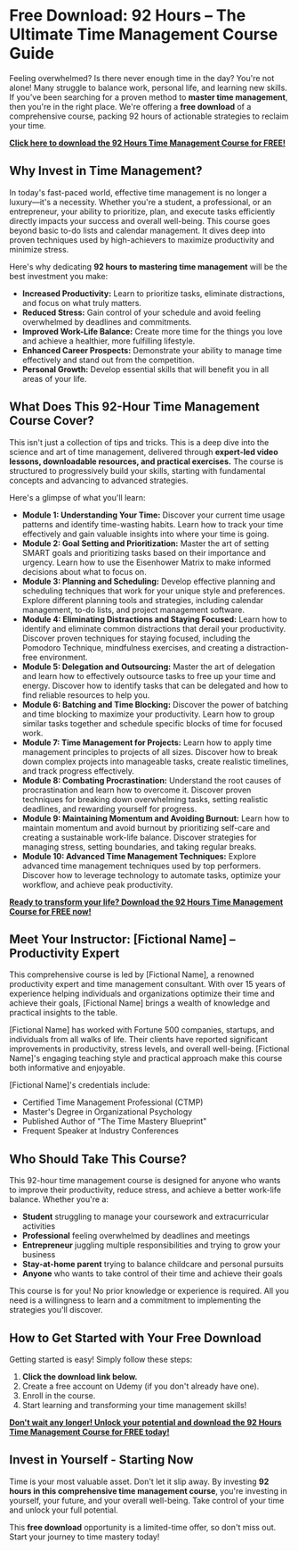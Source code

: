 # Free Download: 92 Hours – The Ultimate Time Management Course Guide

Feeling overwhelmed? Is there never enough time in the day? You're not alone! Many struggle to balance work, personal life, and learning new skills. If you've been searching for a proven method to **master time management**, then you're in the right place. We're offering a **free download** of a comprehensive course, packing 92 hours of actionable strategies to reclaim your time.

[**Click here to download the 92 Hours Time Management Course for FREE!**](https://udemywork.com/92-hours)

## Why Invest in Time Management?

In today's fast-paced world, effective time management is no longer a luxury—it's a necessity. Whether you're a student, a professional, or an entrepreneur, your ability to prioritize, plan, and execute tasks efficiently directly impacts your success and overall well-being. This course goes beyond basic to-do lists and calendar management. It dives deep into proven techniques used by high-achievers to maximize productivity and minimize stress.

Here's why dedicating **92 hours to mastering time management** will be the best investment you make:

*   **Increased Productivity:** Learn to prioritize tasks, eliminate distractions, and focus on what truly matters.
*   **Reduced Stress:** Gain control of your schedule and avoid feeling overwhelmed by deadlines and commitments.
*   **Improved Work-Life Balance:** Create more time for the things you love and achieve a healthier, more fulfilling lifestyle.
*   **Enhanced Career Prospects:** Demonstrate your ability to manage time effectively and stand out from the competition.
*   **Personal Growth:** Develop essential skills that will benefit you in all areas of your life.

## What Does This 92-Hour Time Management Course Cover?

This isn't just a collection of tips and tricks. This is a deep dive into the science and art of time management, delivered through **expert-led video lessons, downloadable resources, and practical exercises.** The course is structured to progressively build your skills, starting with fundamental concepts and advancing to advanced strategies.

Here's a glimpse of what you'll learn:

*   **Module 1: Understanding Your Time:** Discover your current time usage patterns and identify time-wasting habits. Learn how to track your time effectively and gain valuable insights into where your time is going.
*   **Module 2: Goal Setting and Prioritization:** Master the art of setting SMART goals and prioritizing tasks based on their importance and urgency. Learn how to use the Eisenhower Matrix to make informed decisions about what to focus on.
*   **Module 3: Planning and Scheduling:** Develop effective planning and scheduling techniques that work for your unique style and preferences. Explore different planning tools and strategies, including calendar management, to-do lists, and project management software.
*   **Module 4: Eliminating Distractions and Staying Focused:** Learn how to identify and eliminate common distractions that derail your productivity. Discover proven techniques for staying focused, including the Pomodoro Technique, mindfulness exercises, and creating a distraction-free environment.
*   **Module 5: Delegation and Outsourcing:** Master the art of delegation and learn how to effectively outsource tasks to free up your time and energy. Discover how to identify tasks that can be delegated and how to find reliable resources to help you.
*   **Module 6: Batching and Time Blocking:** Discover the power of batching and time blocking to maximize your productivity. Learn how to group similar tasks together and schedule specific blocks of time for focused work.
*   **Module 7: Time Management for Projects:** Learn how to apply time management principles to projects of all sizes. Discover how to break down complex projects into manageable tasks, create realistic timelines, and track progress effectively.
*   **Module 8: Combating Procrastination:** Understand the root causes of procrastination and learn how to overcome it. Discover proven techniques for breaking down overwhelming tasks, setting realistic deadlines, and rewarding yourself for progress.
*   **Module 9: Maintaining Momentum and Avoiding Burnout:** Learn how to maintain momentum and avoid burnout by prioritizing self-care and creating a sustainable work-life balance. Discover strategies for managing stress, setting boundaries, and taking regular breaks.
*   **Module 10: Advanced Time Management Techniques:** Explore advanced time management techniques used by top performers. Discover how to leverage technology to automate tasks, optimize your workflow, and achieve peak productivity.

[**Ready to transform your life? Download the 92 Hours Time Management Course for FREE now!**](https://udemywork.com/92-hours)

## Meet Your Instructor: [Fictional Name] – Productivity Expert

This comprehensive course is led by [Fictional Name], a renowned productivity expert and time management consultant. With over 15 years of experience helping individuals and organizations optimize their time and achieve their goals, [Fictional Name] brings a wealth of knowledge and practical insights to the table.

[Fictional Name] has worked with Fortune 500 companies, startups, and individuals from all walks of life. Their clients have reported significant improvements in productivity, stress levels, and overall well-being. [Fictional Name]'s engaging teaching style and practical approach make this course both informative and enjoyable.

[Fictional Name]'s credentials include:

*   Certified Time Management Professional (CTMP)
*   Master's Degree in Organizational Psychology
*   Published Author of "The Time Mastery Blueprint"
*   Frequent Speaker at Industry Conferences

## Who Should Take This Course?

This 92-hour time management course is designed for anyone who wants to improve their productivity, reduce stress, and achieve a better work-life balance. Whether you're a:

*   **Student** struggling to manage your coursework and extracurricular activities
*   **Professional** feeling overwhelmed by deadlines and meetings
*   **Entrepreneur** juggling multiple responsibilities and trying to grow your business
*   **Stay-at-home parent** trying to balance childcare and personal pursuits
*   **Anyone** who wants to take control of their time and achieve their goals

This course is for you! No prior knowledge or experience is required. All you need is a willingness to learn and a commitment to implementing the strategies you'll discover.

## How to Get Started with Your Free Download

Getting started is easy! Simply follow these steps:

1.  **Click the download link below.**
2.  Create a free account on Udemy (if you don't already have one).
3.  Enroll in the course.
4.  Start learning and transforming your time management skills!

[**Don't wait any longer! Unlock your potential and download the 92 Hours Time Management Course for FREE today!**](https://udemywork.com/92-hours)

## Invest in Yourself - Starting Now

Time is your most valuable asset. Don't let it slip away. By investing **92 hours in this comprehensive time management course**, you're investing in yourself, your future, and your overall well-being. Take control of your time and unlock your full potential.

This **free download** opportunity is a limited-time offer, so don't miss out. Start your journey to time mastery today!
